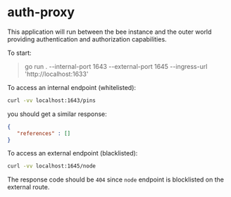 # auth-proxy

This application will run between the bee instance and the outer world providing authentication and authorization capabilities.

To start:

> go run . --internal-port 1643 --external-port 1645 --ingress-url 'http://localhost:1633'

To access an internal endpoint (whitelisted):

```sh
curl -vv localhost:1643/pins
```

you should get a similar response:

```json
{
   "references" : []
}
```

To access an external endpoint (blacklisted):

```sh
curl -vv localhost:1645/node
```

The response code should be `404` since `node` endpoint is blocklisted on the external route.
